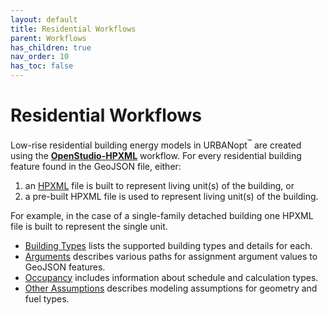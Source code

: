 ```yaml
---
layout: default
title: Residential Workflows
parent: Workflows
has_children: true
nav_order: 10
has_toc: false
---
```


# Residential Workflows

Low-rise residential building energy models in URBANopt<sup>&trade;</sup> are created using the [**OpenStudio-HPXML**](https://github.com/NREL/OpenStudio-HPXML) workflow.
For every residential building feature found in the GeoJSON file, either:

1. an [HPXML](https://hpxml.nrel.gov) file is built to represent living unit(s) of the building, or
1. a pre-built HPXML file is used to represent living unit(s) of the building.

For example, in the case of a single-family detached building one HPXML file is built to represent the single unit.

- [Building Types](building_types.md) lists the supported building types and details for each.
- [Arguments](arguments.md) describes various paths for assignment argument values to GeoJSON features.
- [Occupancy](occupancy.md) includes information about schedule and calculation types.
- [Other Assumptions](other_assumptions.md) describes modeling assumptions for geometry and fuel types.
